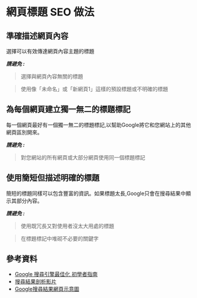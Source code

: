 # 網頁標題 SEO 做法

## 準確描述網頁內容

選擇可以有效傳達網頁內容主題的標題

***請避免 :***

> 選擇與網頁內容無關的標題

> 使用像「未命名」或「新網頁1」這樣的預設標題或不明確的標題

## 為每個網頁建立獨一無二的標題標記

每一個網頁最好有一個獨一無二的標題標記,以幫助Google將它和您網站上的其他網頁區別開來。

***請避免 :***

> 對您網站的所有網頁或大部分網頁使用同一個標題標記

## 使用簡短但描述明確的標題

簡短的標題同樣可以包含豐富的資訊。如果標題太長,Google只會在搜尋結果中顯示其部分內容。

***請避免 :***

> 使用既冗長又對使用者沒太大用處的標題

> 在標題標記中堆砌不必要的關鍵字


## 參考資料

* [Google 搜尋引擎最佳化 初學者指南](http://static.googleusercontent.com/external_content/untrusted_dlcp/www.google.com.hk/zh-TW/hk/intl/zh-TW/webmasters/docs/search-engine-optimization-starter-guide-zh-tw.pdf)
* [搜尋結果剖析影片](http://googlewebmastercentral.blogspot.tw/2007/11/anatomy-of-search-result.html)
* [Google搜尋結果網頁示意圖](https://support.google.com/websearch/answer/35891)
